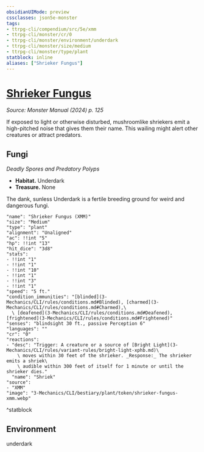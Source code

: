 ```yaml
---
obsidianUIMode: preview
cssclasses: json5e-monster
tags:
- ttrpg-cli/compendium/src/5e/xmm
- ttrpg-cli/monster/cr/0
- ttrpg-cli/monster/environment/underdark
- ttrpg-cli/monster/size/medium
- ttrpg-cli/monster/type/plant
statblock: inline
aliases: ["Shrieker Fungus"]
---
```

# [Shrieker Fungus](3-Mechanics\CLI\bestiary\plant/shrieker-fungus-xmm.md)
*Source: Monster Manual (2024) p. 125*  

If exposed to light or otherwise disturbed, mushroomlike shriekers emit a high-pitched noise that gives them their name. This wailing might alert other creatures or attract predators.

## Fungi

*Deadly Spores and Predatory Polyps*

- **Habitat.** Underdark  
- **Treasure.** None  

The dank, sunless Underdark is a fertile breeding ground for weird and dangerous fungi.

```statblock
"name": "Shrieker Fungus (XMM)"
"size": "Medium"
"type": "plant"
"alignment": "Unaligned"
"ac": !!int "5"
"hp": !!int "13"
"hit_dice": "3d8"
"stats":
- !!int "1"
- !!int "1"
- !!int "10"
- !!int "1"
- !!int "3"
- !!int "1"
"speed": "5 ft."
"condition_immunities": "[blinded](3-Mechanics/CLI/rules/conditions.md#Blinded), [charmed](3-Mechanics/CLI/rules/conditions.md#Charmed),\
  \ [deafened](3-Mechanics/CLI/rules/conditions.md#Deafened), [frightened](3-Mechanics/CLI/rules/conditions.md#Frightened)"
"senses": "blindsight 30 ft., passive Perception 6"
"languages": ""
"cr": "0"
"reactions":
- "desc": "Trigger: A creature or a source of [Bright Light](3-Mechanics/CLI/rules/variant-rules/bright-light-xphb.md)\
    \ moves within 30 feet of the shrieker. _Response:_ The shrieker emits a shriek\
    \ audible within 300 feet of itself for 1 minute or until the shrieker dies."
  "name": "Shriek"
"source":
- "XMM"
"image": "3-Mechanics/CLI/bestiary/plant/token/shrieker-fungus-xmm.webp"
```
^statblock

## Environment

underdark